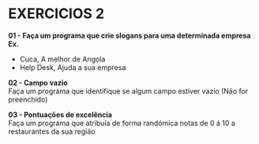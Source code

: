 # EXERCICIOS 2 #

**01 - Faça um programa que crie slogans para uma determinada empresa**</br>
**Ex.**

- Cuca, A melhor de Angola
- Help Desk, Ajuda a sua empresa

**02 - Campo vazio**</br>
Faça um programa que identifique se algum campo estiver vazio (Não for preenchido)

**03 - Pontuações de excelência**</br>
Faça um programa que atribuía de forma randómica notas de 0 á 10 a restaurantes da sua região
